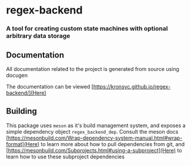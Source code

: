 # regex-backend


### A tool for creating custom state machines with optional arbitrary data storage


## Documentation

All documentation related to the project is generated from source using docugen

The documentation can be viewed [https://kronsyc.github.io/regex-backend/](Here)

## Building

This package uses `meson` as it's build management system, and exposes a simple dependency object `regex_backend_dep`.
Consult the meson docs [https://mesonbuild.com/Wrap-dependency-system-manual.html#wrap-format](Here) to learn more about how to pull dependencies from git, and [https://mesonbuild.com/Subprojects.html#using-a-subproject](Here) to learn how to use these subproject dependencies
